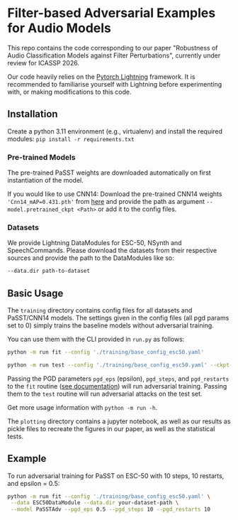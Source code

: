 # Filter-based Adversarial Examples for Audio Models
This repo contains the code corresponding to our paper "Robustness of Audio Classification Models against Filter Perturbations", currently under review for ICASSP 2026.  

Our code heavily relies on the [Pytorch Lightning](https://lightning.ai/docs/pytorch/stable/) framework. It is recommended to familiarise yourself with Lightning before experimenting with, or making modifications to this code.

## Installation
Create a python 3.11 environment (e.g., virtualenv) and install the required modules: `pip install -r requirements.txt`

### Pre-trained Models
The pre-trained PaSST weights are downloaded automatically on first instantiation of the model.

If you would like to use CNN14: Download the pre-trained CNN14 weights `'Cnn14_mAP=0.431.pth'` from [here](https://zenodo.org/records/3987831) and provide the path as argument `--model.pretrained_ckpt <Path>` or add it to the config files.

### Datasets
We provide Lightning DataModules for ESC-50, NSynth and SpeechCommands. Please download the datasets from their respective sources and provide the path to the DataModules like so:
```bash
--data.dir path-to-dataset
```

## Basic Usage
The `training` directory contains config files for all datasets and PaSST/CNN14 models. The settings given in the config files (all pgd params set to 0) simply trains the baseline models without adversarial training.

You can use them with the CLI provided in `run.py` as follows:  
```bash
python -m run fit --config './training/base_config_esc50.yaml'
```

```bash
python -m run test --config './training/base_config_esc50.yaml' --ckpt-path your_model_checkpoint.ckpt
``` 

Passing the PGD parameters `pgd_eps` (epsilon), `pgd_steps`, and `pgd_restarts` to the `fit` routine ([see documentation](https://lightning.ai/docs/pytorch/stable/cli/lightning_cli_intermediate.html#train-a-model-with-the-cli)) will run adversarial training. Passing them to the `test` routine will run adversarial attacks on the test set.

Get more usage information with `python -m run -h`.

The `plotting` directory contains a jupyter notebook, as well as our results as pickle files to recreate the figures in our paper, as well as the statistical tests.

## Example
To run adversarial training for PaSST on ESC-50 with 10 steps, 10 restarts, and epsilon = 0.5:

```bash
python -m run fit --config './training/base_config_esc50.yaml' \
 --data ESC50DataModule --data.dir your-dataset-path \
 --model PaSSTAdv --pgd_eps 0.5 --pgd_steps 10 --pgd_restarts 10
```
